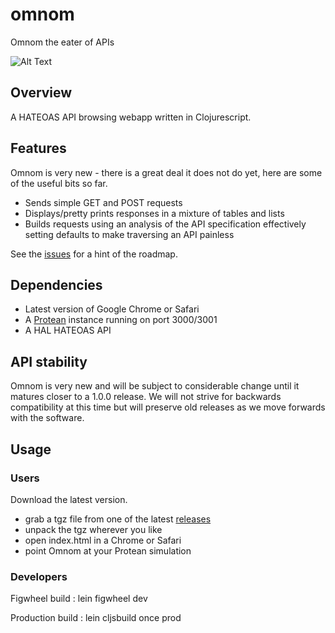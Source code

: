 # omnom

Omnom the eater of APIs

![Alt Text](https://media.giphy.com/media/jgUG5cnss7T9K/giphy.gif)


## Overview

A HATEOAS API browsing webapp written in Clojurescript.


## Features

Omnom is very new - there is a great deal it does not do yet, here are some of the useful bits so far.

* Sends simple GET and POST requests
* Displays/pretty prints responses in a mixture of tables and lists
* Builds requests using an analysis of the API specification effectively setting defaults to make traversing an API painless

See the [issues](https://github.com/rossputin/omnom/issues) for a hint of the roadmap.


## Dependencies

* Latest version of Google Chrome or Safari
* A [Protean](https://github.com/passivsystems/protean) instance running on port 3000/3001
* A HAL HATEOAS API


## API stability

Omnom is very new and will be subject to considerable change until it matures closer to a 1.0.0 release.  We will not strive for backwards compatibility at this time but will preserve old releases as we move forwards with the software.


## Usage

### Users

Download the latest version.

* grab a tgz file from one of the latest [releases](https://github.com/rossputin/omnom/releases)
* unpack the tgz wherever you like
* open index.html in a Chrome or Safari
* point Omnom at your Protean simulation

### Developers

Figwheel build : lein figwheel dev

Production build : lein cljsbuild once prod
